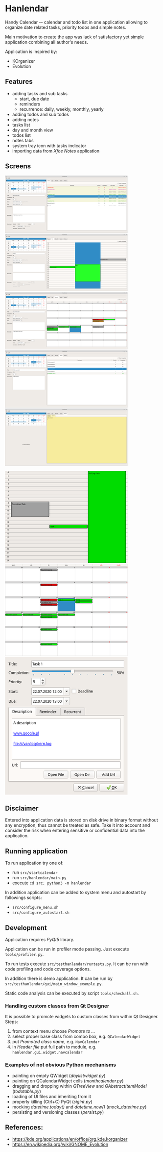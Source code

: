 # Hanlendar

Handy Calendar -- calendar and todo list in one application allowing to organize date related tasks, priority todos and simple notes.

Main motivation to create the app was lack of satisfactory yet simple application combining all author's needs.

Application is inspired by:
- KOrganizer
- Evolution


## Features

- adding tasks and sub tasks
    - start, due date
    - reminders
    - recurrence: daily, weekly, monthly, yearly
- adding todos and sub todos
- adding notes
- tasks list
- day and month view
- todos list
- notes tabs
- system tray icon with tasks indicator
- importing data from *Xfce Notes* application


## Screens

[![Tasks list](doc/app-tasks-small.png "Tasks list")](doc/app-tasks-big.png)
[![Day view](doc/app-day-small.png "Day view")](doc/app-day-big.png)
[![Month view](doc/app-month-small.png "Month view")](doc/app-month-big.png)
[![ToDos list](doc/app-todos-small.png "ToDos list")](doc/app-todos-big.png)
[![Notes](doc/app-notes-small.png "Notes")](doc/app-notes-big.png)

[![Day list](doc/daylistwidget-small.png "Day list")](doc/daylistwidget-big.png)
[![Month calendar](doc/monthcalendar-small.png "Month calendar")](doc/monthcalendar-big.png)
[![New task dialog](doc/taskdialog-small.png "New task dialog")](doc/taskdialog-big.png)


## Disclaimer

Entered into application data is stored on disk drive in binary format without any 
encryption, thus cannot be treated as safe. Take it into account and consider the risk 
when entering sensitive or confidential data into the application.


## Running application

To run application try one of:
- run `src/startcalendar`
- run `src/hanlendar/main.py` 
- execute `cd src; python3 -m hanlendar`

In addition application can be added to system menu and autostart by followings scripts:
- `src/configure_menu.sh`
- `src/configure_autostart.sh`


## Development

Application requires *PyQt5* library.

Application can be run in profiler mode passing. Just execute `tools/profiler.py`.

To run tests execute `src/testhanlendar/runtests.py`. It can be run with code profiling and code coverage options.

In addition there is demo application. It can be run by `src/testhanlendar/gui/main_window_example.py`.

Static code analysis can be executed by script `tools/checkall.sh`.


### Handling custom classes from Qt Designer

It is possible to promote widgets to custom classes from within Qt Designer. Steps:
1. from context menu choose *Promote to ...*
2. select proper base class from combo box, e.g. `QCalendarWidget`
3. put *Promoted class name*, e.g. `NavCalendar`
3. in *Header file* put full path to module, e.g. `hanlendar.gui.widget.navcalendar`


### Examples of not obvious Python mechanisms

- painting on empty QWidget (*daylistwidget.py*)
- painting on QCalendarWidget cells (*monthcalendar.py*)
- dragging and dropping within *QTreeView* and *QAbstractItemModel* (*todotable.py*) 
- loading of UI files and inheriting from it
- properly killing (Ctrl+C) PyQt (*sigint.py*)
- mocking *datetime.today()* and *datetime.now()* (*mock_datetime.py*)
- persisting and versioning classes (*persist.py*)


## References:

- https://kde.org/applications/en/office/org.kde.korganizer
- https://en.wikipedia.org/wiki/GNOME_Evolution
